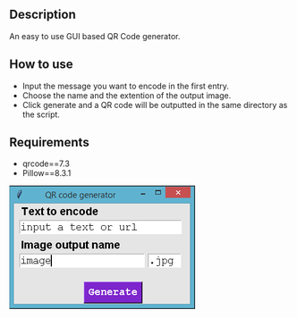 <h2>Description</h2>
An easy to use GUI based QR Code generator.

<h2>How to use</h2>

* Input the message you want to encode in the first entry.
* Choose the name and the extention of the output image.
* Click generate and a QR code will be outputted in the same directory as the script.
<h2>Requirements</h2>

* qrcode==7.3
* Pillow==8.3.1

![GitHub Logo](https://github.com/MesutKihal/Others/blob/main/qr_code_generator/image.PNG?raw=true)
